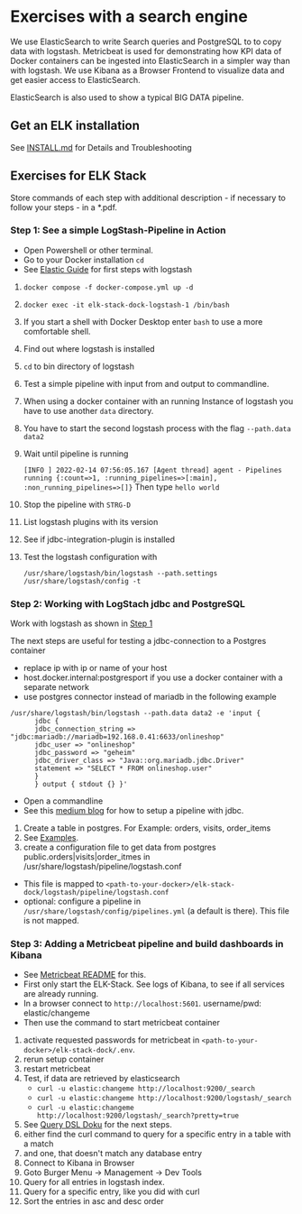 # Exercises with a search engine

We use ElasticSearch to write Search queries and PostgreSQL to to copy data with logstash.
Metricbeat is used for demonstrating how KPI data of Docker containers can be ingested into ElasticSearch in a simpler way than with logstash.
We use Kibana as a Browser Frontend to visualize data and get easier access to ElasticSearch.

ElasticSearch is also used to show a typical BIG DATA pipeline.

## Get an ELK installation

See [INSTALL.md](https://github.com/Digital-Media/big_data/blob/main/elk-stack/INSTALL.md) for Details and Troubleshooting

## Exercises for ELK Stack

Store commands of each step with additional description - if necessary to follow your steps - in a *.pdf.

### Step 1: See a simple LogStash-Pipeline in Action

- Open Powershell or other terminal.
- Go to your Docker installation `cd `
- See [Elastic Guide](https://www.elastic.co/guide/en/logstash/current/first-event.html) for first steps with logstash
1. ```shell
   docker compose -f docker-compose.yml up -d
   ```
2. ```shell
   docker exec -it elk-stack-dock-logstash-1 /bin/bash
   ```
3. If you start a shell with Docker Desktop enter `bash` to use a more comfortable shell.
4. Find out where logstash is installed
5. `cd` to bin directory of logstash
6. Test a simple pipeline with input from and output to commandline. 
7. When using a docker container with an running Instance of logstash you have to use another `data` directory.
8. You have to start the second logstash process with the flag `--path.data data2`
9. Wait until pipeline is running
   
   `[INFO ] 2022-02-14 07:56:05.167 [Agent thread] agent - Pipelines running {:count=>1, :running_pipelines=>[:main], :non_running_pipelines=>[]}`
   Then type `hello world`
10. Stop the pipeline with `STRG-D`
11. List logstash plugins with its version
12. See if jdbc-integration-plugin is installed 
13. Test the logstash configuration with
    ```shell
    /usr/share/logstash/bin/logstash --path.settings /usr/share/logstash/config -t
    ```

### Step 2: Working with LogStach jdbc and PostgreSQL

Work with logstash as shown in [Step 1](https://github.com/Digital-Media/big_data/blob/main/elk-stack/EXERCISE.md#step-1-see-a-simple-logstash-pipeline-in-action)


The next steps are useful for testing a jdbc-connection to a Postgres container
- replace ip with ip or name of your host
- host.docker.internal:postgresport if you use a docker container with a separate network
- use postgres connector instead of mariadb in the following example
```shell
/usr/share/logstash/bin/logstash --path.data data2 -e 'input {
      jdbc {
      jdbc_connection_string =>     "jdbc:mariadb://mariadb=192.168.0.41:6633/onlineshop"
      jdbc_user => "onlineshop"
      jdbc_password => "geheim"
      jdbc_driver_class => "Java::org.mariadb.jdbc.Driver"
      statement => "SELECT * FROM onlineshop.user"
      }
      } output { stdout {} }'
```
- Open a commandline
- See this [medium blog](https://medium.com/@emreceylan/how-to-sync-postgresql-data-to-elasticsearch-572af15845ad) for how to setup a pipeline with jdbc.
1. Create a table in postgres. For Example: orders, visits, order_items
2. See [Examples](https://github.com/Digital-Media/big_data/blob/main/elk-stack/src/examples.sql).
3. create a configuration file to get data from postgres public.orders|visits|order_itmes in /usr/share/logstash/pipeline/logstash.conf
- This file is mapped to `<path-to-your-docker>/elk-stack-dock/logstash/pipeline/logstash.conf`
- optional: configure a pipeline in `/usr/share/logstash/config/pipelines.yml` (a default is there). This file is not mapped.

### Step 3: Adding a Metricbeat pipeline and build dashboards in Kibana

- See [Metricbeat README](https://github.com/Digital-Media/elk-stack-dock/tree/main/extensions/metricbeat#readme) for this.
- First only start the ELK-Stack. See logs of Kibana, to see if all services are already running.
- In a browser connect to `http://localhost:5601`. username/pwd: elastic/changeme
- Then use the command to start metricbeat container
1. activate requested passwords for metricbeat in `<path-to-your-docker>/elk-stack-dock/.env`.
2. rerun setup container
3. restart metricbeat
4. Test, if data are retrieved by elasticsearch
   - `curl -u elastic:changeme http://localhost:9200/_search`
   - `curl -u elastic:changeme http://localhost:9200/logstash/_search`
   - `curl -u elastic:changeme http://localhost:9200/logstash/_search?pretty=true`
9. See [Query DSL Doku](https://www.elastic.co/guide/en/elasticsearch/reference/8.6/query-dsl.html) for the next steps.
5. either find the curl command to query for a specific entry in a table with a match
6. and one, that doesn't match any database entry
7. Connect to Kibana in Browser
8. Goto Burger Menu -> Management -> Dev Tools
10. Query for all entries in logstash index.
11. Query for a specific entry, like you did with curl
12. Sort the entries in asc and desc order
